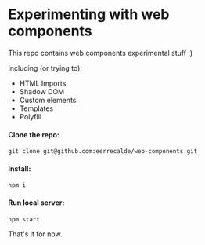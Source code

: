 # Experimenting with web components

This repo contains web components experimental stuff :)

Including (or trying to):
- HTML Imports
- Shadow DOM
- Custom elements
- Templates
- Polyfill

#### Clone the repo:
```
git clone git@github.com:eerrecalde/web-components.git
```

#### Install:
```
npm i
```

#### Run local server:
```
npm start
```

That's it for now.
